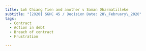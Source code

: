 ```yaml
---
title: Loh Chiang Tien and another v Saman Dharmatilleke
subtitle: "[2020] SGHC 45 / Decision Date: 28\_February\_2020"
tags:
  - Contract
  - Action in debt
  - Breach of contract
  - Frustration

---
```

